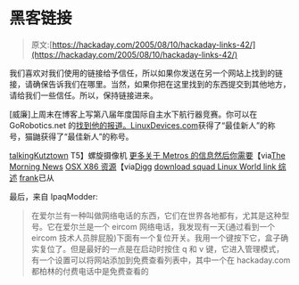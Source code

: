 # 黑客链接

> 原文:[https://hackaday.com/2005/08/10/hackaday-links-42/](https://hackaday.com/2005/08/10/hackaday-links-42/)

我们喜欢对我们使用的链接给予信任，所以如果你发送在另一个网站上找到的链接，请确保告诉我们在哪里。当然，如果你把在这里找到的东西提交到其他地方，请给我们一些信任。所以，保持链接进来。

[威廉]上周末在博客上写第八届年度国际自主水下航行器竞赛。你可以在 GoRobotics.net 的[找到他的报道。LinuxDevices.com](http://www.gorobotics.net/)获得了“最佳新人”的称号，猫鼬获得了“最佳新人”的称号。

[talking](http://techdirt.com/articles/20050809/1841228_F.shtml)[Kutztown](http://www.metafilter.com/mefi/44160)
T5】螺旋摄像机
[更多关于 Metros 的信息然后你需要](http://mic-ro.com/metro/index.html)【via[The Morning News](http://www.themorningnews.org/)
[OSX X86 资源](http://www.strengholt-online.nl/osx_howto/index.htm)【via[Digg](http://digg.com/apple/Concrete_OSX_X86_Resources)
[download squad Linux World link 综述](http://www.downloadsquad.com/2005/08/10/live-from-linuxworld/)
[frank](http://wlanparts.com)已从

最后，来自 IpaqModder:

> 在爱尔兰有一种叫做网络电话的东西，它们在世界各地都有，尤其是这种型号。它在爱尔兰是一个 eircom 网络电话，我发现有一天(通过看到一个 eircom 技术人员胖屁股)下面有一个复位开关。我用一个键按下它，盒子确实复位了。但是最好的一点是在启动时按住 q 和 v 键，它进入管理模式，有一个设置可以将网站添加到免费查看列表中，其中一个在 hackaday.com 都柏林的付费电话中是免费查看的